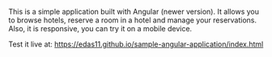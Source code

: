 This is a simple application built with Angular (newer version). It allows you to browse hotels, reserve a room in a hotel and manage your reservations. Also, it is responsive, you can try it on a mobile device.

Test it live at:
https://edas11.github.io/sample-angular-application/index.html